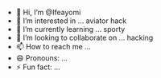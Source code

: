 - 👋 Hi, I’m @Ifeayomi
- 👀 I’m interested in ... aviator hack
- 🌱 I’m currently learning ... sporty
- 💞️ I’m looking to collaborate on ... hacking
- 📫 How to reach me ...
- 😄 Pronouns: ...
- ⚡ Fun fact: ...

<!---
Ifeayomi/Ifeayomi is a ✨ special ✨ repository because its `README.md` (this file) appears on your GitHub profile.
You can click the Preview link to take a look at your changes.
--->
